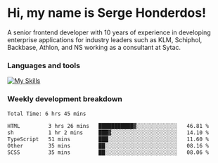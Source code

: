 # Hi, my name is Serge Honderdos!

A senior frontend developer with 10 years of experience in developing enterprise applications for industry leaders such as KLM, Schiphol, Backbase, Athlon, and NS working as a consultant at Sytac.

### Languages and tools
[![My Skills](https://skillicons.dev/icons?i=js,ts,angular,react,vue,nodejs,sqlite,postgres,mongodb,git,azure)](#)

### Weekly development breakdown
<!--START_SECTION:waka-->

```txt
Total Time: 6 hrs 45 mins

HTML         3 hrs 26 mins   ███████████▓░░░░░░░░░░░░░   46.81 %
sh           1 hr 2 mins     ███▓░░░░░░░░░░░░░░░░░░░░░   14.10 %
TypeScript   51 mins         ███░░░░░░░░░░░░░░░░░░░░░░   11.60 %
Other        35 mins         ██░░░░░░░░░░░░░░░░░░░░░░░   08.16 %
SCSS         35 mins         ██░░░░░░░░░░░░░░░░░░░░░░░   08.06 %
```

<!--END_SECTION:waka-->
